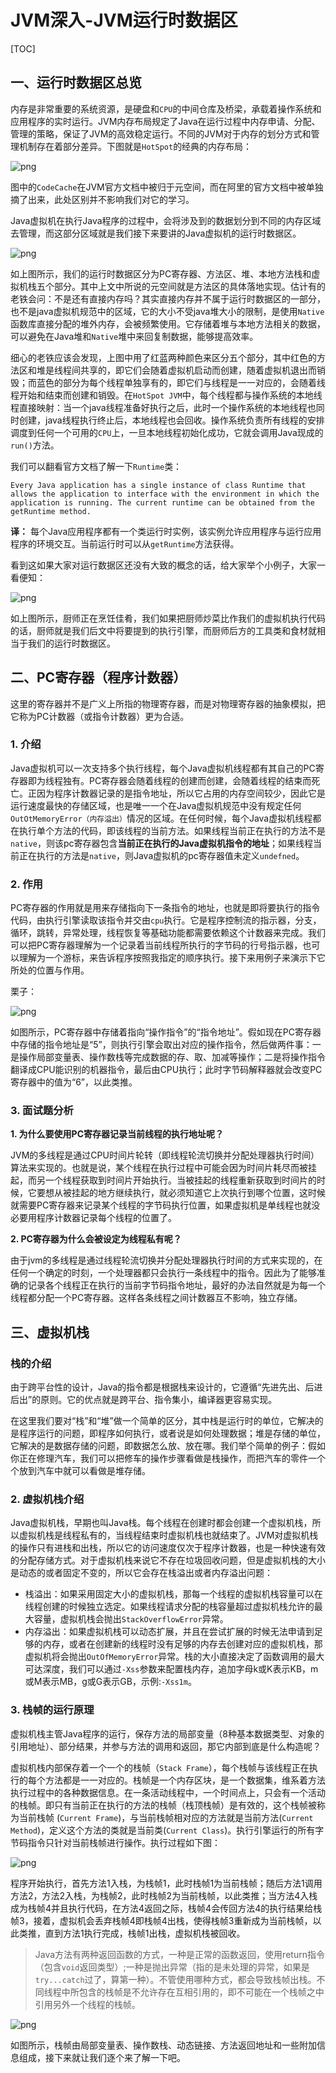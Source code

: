 # JVM深入-JVM运行时数据区

[TOC]

## 一、运行时数据区总览

内存是非常重要的系统资源，是硬盘和`CPU`的中间仓库及桥梁，承载着操作系统和应用程序的实时运行。JVM内存布局规定了Java在运行过程中内存申请、分配、管理的策略，保证了JVM的高效稳定运行。不同的JVM对于内存的划分方式和管理机制存在着部分差异。下图就是`HotSpot`的经典的内存布局：

![png](images/HotSpot的经典的内存布局.png)

图中的`CodeCache`在JVM官方文档中被归于元空间，而在阿里的官方文档中被单独摘了出来，此处区别并不影响我们对它的学习。

Java虚拟机在执行Java程序的过程中，会将涉及到的数据划分到不同的内存区域去管理，而这部分区域就是我们接下来要讲的Java虚拟机的运行时数据区。

![png](images/运行时数据区示意图.png)

如上图所示，我们的运行时数据区分为PC寄存器、方法区、堆、本地方法栈和虚拟机栈五个部分。其中上文中所说的元空间就是方法区的具体落地实现。估计有的老铁会问：不是还有直接内存吗？其实直接内存并不属于运行时数据区的一部分，也不是java虚拟机规范中的区域，它的大小不受java堆大小的限制，是使用`Native`函数库直接分配的堆外内存，会被频繁使用。它存储着堆与本地方法相关的数据，可以避免在Java堆和`Native`堆中来回复制数据，能够提高效率。

细心的老铁应该会发现，上图中用了红蓝两种颜色来区分五个部分，其中红色的方法区和堆是线程间共享的，即它们会随着虚拟机启动而创建，随着虚拟机退出而销毁；而蓝色的部分为每个线程单独享有的，即它们与线程是一一对应的，会随着线程开始和结束而创建和销毁。在`HotSpot JVM`中，每个线程都与操作系统的本地线程直接映射：当一个java线程准备好执行之后，此时一个操作系统的本地线程也同时创建，java线程执行终止后，本地线程也会回收。操作系统负责所有线程的安排调度到任何一个可用的`CPU`上，一旦本地线程初始化成功，它就会调用Java现成的`run()`方法。

我们可以翻看官方文档了解一下`Runtime`类：

```
Every Java application has a single instance of class Runtime that allows the application to interface with the environment in which the application is running. The current runtime can be obtained from the getRuntime method.
```

**译：** 每个Java应用程序都有一个类运行时实例，该实例允许应用程序与运行应用程序的环境交互。当前运行时可以从`getRuntime`方法获得。

看到这如果大家对运行数据区还没有大致的概念的话，给大家举个小例子，大家一看便知：

![png](images/厨师做菜图.png)

如上图所示，厨师正在烹饪佳肴，我们如果把厨师炒菜比作我们的虚拟机执行代码的话，厨师就是我们后文中将要提到的执行引擎，而厨师后方的工具类和食材就相当于我们的运行时数据区。

## 二、PC寄存器（程序计数器）

这里的寄存器并不是广义上所指的物理寄存器，而是对物理寄存器的抽象模拟，把它称为PC计数器（或指令计数器）更为合适。

### 1. 介绍

Java虚拟机可以一次支持多个执行线程，每个Java虚拟机线程都有其自己的PC寄存器即为线程独有。PC寄存器会随着线程的创建而创建，会随着线程的结束而死亡。正因为程序计数器记录的是指令地址，所以它占用的内存空间较少，因此它是运行速度最快的存储区域，也是唯一一个在Java虚拟机规范中没有规定任何`OutOtMemoryError（内存溢出）`情况的区域。在任何时候，每个Java虚拟机线程都在执行单个方法的代码，即该线程的当前方法。如果线程当前正在执行的方法不是`native`，则该pc寄存器包含**当前正在执行的Java虚拟机指令的地址**；如果线程当前正在执行的方法是`native`，则Java虚拟机的pc寄存器值未定义`undefned`。

### 2. 作用

PC寄存器的作用就是用来存储指向下一条指令的地址，也就是即将要执行的指令代码，由执行引擎读取该指令并交由`cpu`执行。它是程序控制流的指示器，分支，循环，跳转，异常处理，线程恢复等基础功能都需要依赖这个计数器来完成。我们可以把PC寄存器理解为一个记录着当前线程所执行的字节码的行号指示器，也可以理解为一个游标，来告诉程序按照我指定的顺序执行。接下来用例子来演示下它所处的位置与作用。

栗子：

![png](images/PC寄存器作用演示示意图.png)

如图所示，PC寄存器中存储着指向“操作指令”的“指令地址”。假如现在PC寄存器中存储的指令地址是“5”，则执行引擎会取出对应的操作指令，然后做两件事：一是操作局部变量表、操作数栈等完成数据的存、取、加减等操作；二是将操作指令翻译成CPU能识别的机器指令，最后由CPU执行；此时字节码解释器就会改变PC寄存器中的值为“6”，以此类推。

### 3. 面试题分析

**1. 为什么要使用PC寄存器记录当前线程的执行地址呢？**

JVM的多线程是通过CPU时间片轮转（即线程轮流切换并分配处理器执行时间）算法来实现的。也就是说，某个线程在执行过程中可能会因为时间片耗尽而被挂起，而另一个线程获取到时间片开始执行。当被挂起的线程重新获取到时间片的时候，它要想从被挂起的地方继续执行，就必须知道它上次执行到哪个位置，这时候就需要PC寄存器来记录某个线程的字节码执行位置，如果虚拟机是单线程也就没必要用程序计数器记录每个线程的位置了。

**2. PC寄存器为什么会被设定为线程私有呢？**

由于jvm的多线程是通过线程轮流切换并分配处理器执行时间的方式来实现的，在任何一个确定的时刻，一个处理器都只会执行一条线程中的指令。因此为了能够准确的记录各个线程正在执行的当前字节码指令地址，最好的办法自然就是为每一个线程都分配一个PC寄存器。这样各条线程之间计数器互不影响，独立存储。

## 三、虚拟机栈

### 栈的介绍

由于跨平台性的设计，Java的指令都是根据栈来设计的，它遵循“先进先出、后进后出”的原则。它的优点就是跨平台、指令集小，编译器更容易实现。

在这里我们要对“栈”和“堆”做一个简单的区分，其中栈是运行时的单位，它解决的是程序运行的问题，即程序如何执行，或者说是如何处理数据；堆是存储的单位，它解决的是数据存储的问题，即数据怎么放、放在哪。我们举个简单的例子：假如你正在修理汽车，我们可以把修车的操作步骤看做是栈操作，而把汽车的零件一个个放到汽车中就可以看做是堆存储。

### 2. 虚拟机栈介绍

Java虚拟机栈，早期也叫Java栈。每个线程在创建时都会创建一个虚拟机栈，所以虚拟机栈是线程私有的，当线程结束时虚拟机栈也就结束了。JVM对虚拟机栈的操作只有进栈和出栈，所以它的访问速度仅次于程序计数器，也是一种快速有效的分配存储方式。对于虚拟机栈来说它不存在垃圾回收问题，但是虚拟机栈的大小是动态的或者固定不变的，所以它会存在栈溢出或者内存溢出问题：

- 栈溢出：如果采用固定大小的虚拟机栈，那每一个线程的虚拟机栈容量可以在线程创建的时候独立选定。如果线程请求分配的栈容量超过虚拟机栈允许的最大容量，虚拟机栈会抛出`StackOverflowError`异常。
- 内存溢出：如果虚拟机栈可以动态扩展，并且在尝试扩展的时候无法申请到足够的内存，或者在创建新的线程时没有足够的内存去创建对应的虚拟机栈，那虚拟机将会抛出`OutOfMemoryError`异常。栈的大小直接决定了函数调用的最大可达深度，我们可以通过`-Xss`参数来配置栈内存，追加字母k或K表示KB，m或M表示MB，g或G表示GB，示例:`-Xss1m`。

### 3. 栈帧的运行原理

虚拟机栈主管Java程序的运行，保存方法的局部变量（8种基本数据类型、对象的引用地址）、部分结果，并参与方法的调用和返回，那它内部到底是什么构造呢？

虚拟机栈内部保存着一个一个的栈帧（`Stack Frame`），每个栈帧与该线程正在执行的每个方法都是一一对应的。栈帧是一个内存区块，是一个数据集，维系着方法执行过程中的各种数据信息。在一条活动线程中，一个时间点上，只会有一个活动的栈帧。即只有当前正在执行的方法的栈帧（栈顶栈帧）是有效的，这个栈帧被称为当前栈帧 (`Current Frame`)，与当前栈帧相对应的方法就是当前方法(`Current Method`)，定义这个方法的类就是当前类(`Current Class`)。执行引擎运行的所有字节码指令只针对当前栈帧进行操作。执行过程如下图：

![png](images/虚拟机栈运行示意图.png)

程序开始执行，首先方法1入栈，为栈帧1，此时栈帧1为当前栈帧；随后方法1调用方法2，方法2入栈，为栈帧2，此时栈帧2为当前栈帧，以此类推；当方法4入栈成为栈帧4并且执行代码，在方法4返回之际，栈帧4会传回方法4的执行结果给栈帧3，接着，虚拟机会丢弃栈帧4即栈帧4出栈，使得栈帧3重新成为当前栈帧，以此类推，直到方法1执行完成，栈帧1出栈，虚拟机栈被回收。

> Java方法有两种返回函数的方式，一种是正常的函数返回，使用return指令（包含`void`返回类型）;一种是抛出异常（指的是未处理的异常，如果是`try...catch`过了，算第一种）。不管使用哪种方式，都会导致栈帧出栈。不同线程中所包含的栈帧是不允许存在互相引用的，即不可能在一个栈帧之中引用另外一个线程的栈帧。

![png](images/虚拟机栈-栈帧结构示意图.png)

如图所示，栈帧由局部变量表、操作数栈、动态链接、方法返回地址和一些附加信息组成，接下来就让我们逐个来了解一下吧。

